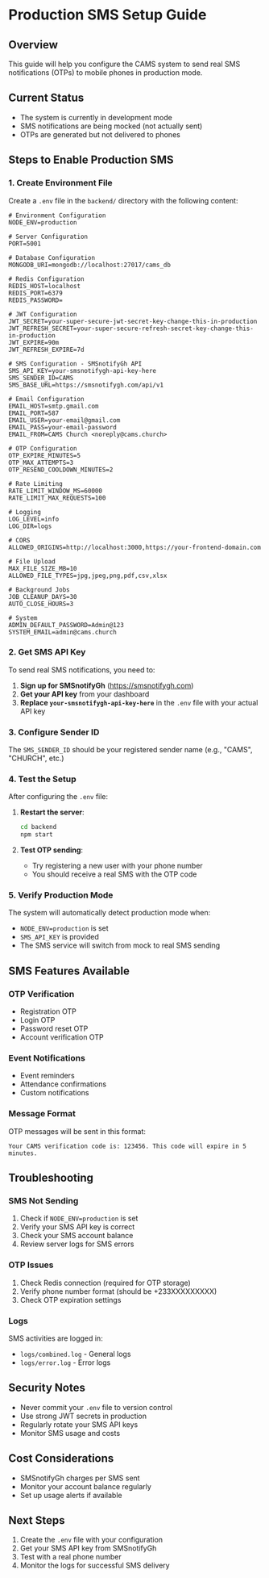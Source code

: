 # Production SMS Setup Guide

## Overview
This guide will help you configure the CAMS system to send real SMS notifications (OTPs) to mobile phones in production mode.

## Current Status
- The system is currently in development mode
- SMS notifications are being mocked (not actually sent)
- OTPs are generated but not delivered to phones

## Steps to Enable Production SMS

### 1. Create Environment File
Create a `.env` file in the `backend/` directory with the following content:

```env
# Environment Configuration
NODE_ENV=production

# Server Configuration
PORT=5001

# Database Configuration
MONGODB_URI=mongodb://localhost:27017/cams_db

# Redis Configuration
REDIS_HOST=localhost
REDIS_PORT=6379
REDIS_PASSWORD=

# JWT Configuration
JWT_SECRET=your-super-secure-jwt-secret-key-change-this-in-production
JWT_REFRESH_SECRET=your-super-secure-refresh-secret-key-change-this-in-production
JWT_EXPIRE=90m
JWT_REFRESH_EXPIRE=7d

# SMS Configuration - SMSnotifyGh API
SMS_API_KEY=your-smsnotifygh-api-key-here
SMS_SENDER_ID=CAMS
SMS_BASE_URL=https://smsnotifygh.com/api/v1

# Email Configuration
EMAIL_HOST=smtp.gmail.com
EMAIL_PORT=587
EMAIL_USER=your-email@gmail.com
EMAIL_PASS=your-email-password
EMAIL_FROM=CAMS Church <noreply@cams.church>

# OTP Configuration
OTP_EXPIRE_MINUTES=5
OTP_MAX_ATTEMPTS=3
OTP_RESEND_COOLDOWN_MINUTES=2

# Rate Limiting
RATE_LIMIT_WINDOW_MS=60000
RATE_LIMIT_MAX_REQUESTS=100

# Logging
LOG_LEVEL=info
LOG_DIR=logs

# CORS
ALLOWED_ORIGINS=http://localhost:3000,https://your-frontend-domain.com

# File Upload
MAX_FILE_SIZE_MB=10
ALLOWED_FILE_TYPES=jpg,jpeg,png,pdf,csv,xlsx

# Background Jobs
JOB_CLEANUP_DAYS=30
AUTO_CLOSE_HOURS=3

# System
ADMIN_DEFAULT_PASSWORD=Admin@123
SYSTEM_EMAIL=admin@cams.church
```

### 2. Get SMS API Key
To send real SMS notifications, you need to:

1. **Sign up for SMSnotifyGh** (https://smsnotifygh.com)
2. **Get your API key** from your dashboard
3. **Replace `your-smsnotifygh-api-key-here`** in the `.env` file with your actual API key

### 3. Configure Sender ID
The `SMS_SENDER_ID` should be your registered sender name (e.g., "CAMS", "CHURCH", etc.)

### 4. Test the Setup
After configuring the `.env` file:

1. **Restart the server**:
   ```bash
   cd backend
   npm start
   ```

2. **Test OTP sending**:
   - Try registering a new user with your phone number
   - You should receive a real SMS with the OTP code

### 5. Verify Production Mode
The system will automatically detect production mode when:
- `NODE_ENV=production` is set
- `SMS_API_KEY` is provided
- The SMS service will switch from mock to real SMS sending

## SMS Features Available

### OTP Verification
- Registration OTP
- Login OTP
- Password reset OTP
- Account verification OTP

### Event Notifications
- Event reminders
- Attendance confirmations
- Custom notifications

### Message Format
OTP messages will be sent in this format:
```
Your CAMS verification code is: 123456. This code will expire in 5 minutes.
```

## Troubleshooting

### SMS Not Sending
1. Check if `NODE_ENV=production` is set
2. Verify your SMS API key is correct
3. Check your SMS account balance
4. Review server logs for SMS errors

### OTP Issues
1. Check Redis connection (required for OTP storage)
2. Verify phone number format (should be +233XXXXXXXXX)
3. Check OTP expiration settings

### Logs
SMS activities are logged in:
- `logs/combined.log` - General logs
- `logs/error.log` - Error logs

## Security Notes
- Never commit your `.env` file to version control
- Use strong JWT secrets in production
- Regularly rotate your SMS API keys
- Monitor SMS usage and costs

## Cost Considerations
- SMSnotifyGh charges per SMS sent
- Monitor your account balance regularly
- Set up usage alerts if available

## Next Steps
1. Create the `.env` file with your configuration
2. Get your SMS API key from SMSnotifyGh
3. Test with a real phone number
4. Monitor the logs for successful SMS delivery 